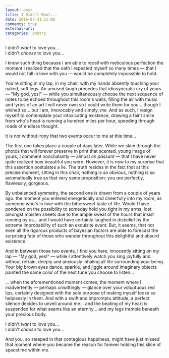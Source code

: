 ```yaml
---
layout: post
title: I Didn't Want...
date: 2016-07-31 11:08
comments: true
external-url:
categories: poetry
---
```


I didn't *want* to love you...<br/>
I didn't *choose* to love you...

I know such thing because I am able to recall with meticulous perfection the moment I realized that the oath I repeated myself so many times — that I would not fall in love with you — would be completely impossible to hold.

You're sitting in my lap, in my chair, with my hands absently touching your naked, soft legs. An amused laugh precedes that idiosyncratic cry of yours — "My god, yes!" — while you simultaneously choose the next sequence of notes to be echoed throughout this room's walls, filling the air with music and lyrics of an art I will never own so I could write them for you... though I wished so... but I am, irrevocably and simply, *me*. And as such, I resign myself to contemplate your intoxicating existence, drawing a faint smile from who's head is running a hundred miles per hour, speeding through roads of endless thought.

It is not without irony that two events occur to me at this time...

The first one takes place a couple of days later. While we skim through the photos that will forever preserve in print that scented, young image of yours, I comment nonchalantly — almost *en passant* — that I have never quite realized how beautiful you were. However, it is now to my surprise that this assertion postulates a lie. The truth resides in the fact that at this precise moment, sitting in this chair, nothing is so obvious, nothing is so axiomatically true as that very same proposition: you *are* perfectly, flawlessly, gorgeous.

By unbalanced symmetry, the second one is drawn from a couple of years ago: the moment you entered energetically and cheerfully into my room, as someone who's in love with the bittersweet taste of life. Would I have pondered on the possibility to someday hold you tight in my arms, lost amongst moisten sheets due to the ample sweat of the hours that insist running by us... and I would have certainly laughed in disbelief by the extreme improbability of such an exquisite event. But, it seems, that not even all the rigorous products of bayesian factors are able to forecast the surprising fate of those who wander throughout this delightful and absurd existence.

And in between those two events, I find you here, innocently sitting on my lap — "My god, yes!" — while I attentively watch you sing joyfully and without refrain, deeply and anxiously inhaling all life surrounding your being. Your big brown eyes dance, sparkle, and jiggle around imaginary objects painted the same color of the next tune you choose to listen...

... when the aforementioned moment comes; the moment where I inadvertently — perhaps unwittingly — glance over your voluptuous red lips, certainly designed with the sole purpose of making myself loose so helplessly in them. And with a swift and impromptu attitude, a perfect silence decides to unveil around me... and the beating of my heart is suspended for what seems like an eternity... and my legs tremble beneath your precious body.

I didn't *want* to love you...<br/>
I didn't *choose* to love you...

And you, so steeped in that contagious happiness, might have just missed that moment where you became the reason for forever holding this slice of spacetime within me.
